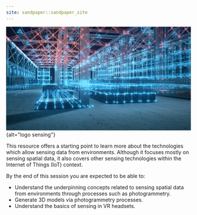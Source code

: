 ```yaml
---
site: sandpaper::sandpaper_site
---
```


![&copy; 2rogan from AdobeStock](episodes/fig/AdobeStock_415427513.jpeg){alt="logo sensing"}

This resource offers a starting point to learn more about the technologies
which allow sensing data from environments. Although it focuses mostly on sensing spatial data,
it also covers other sensing technologies within the Internet of Things (IoT) context.


By the end of this session you are expected to be able to:

- Understand the underpinning concepts related to sensing spatial data from environments through processes
such as photogrammetry.
- Generate 3D models via photogrammetry processes.
- Understand the basics of sensing in VR headsets.
